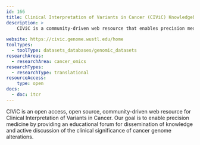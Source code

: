 ```yaml
---
id: 166
title: Clinical Interpretation of Variants in Cancer (CIViC) Knowledgebase
description: >
    CIViC is a community-driven web resource that enables precision medicine by providing an educational forum for dissemination of knowledge and active discussion of the clinical significance of cancer genome alterations.
    
website: https://civic.genome.wustl.edu/home
toolTypes:
  - toolType: datasets_databases/genomic_datasets
researchAreas:
  - researchArea: cancer_omics
researchTypes:
  - researchType: translational
resourceAccess:
    type: open
docs:
  - doc: itcr     
---
```

CIViC is an open access, open source, community-driven web resource for Clinical Interpretation of Variants in Cancer. Our goal is to enable precision medicine by providing an educational forum for dissemination of knowledge and active discussion of the clinical significance of cancer genome alterations.